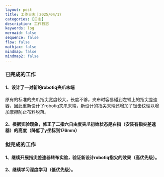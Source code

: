 ```yaml
---
layout: post
title: 工作日志｜2025/04/17
categories: [日志]
description: 工作日志
keywords: log
mermaid: false
sequence: false
flow: false
mathjax: false
mindmap: false
mindmap2: false
---
```

### 已完成的工作

#### 1、设计了一对新的robotiq夹爪末端

原有的标准的夹爪指尖宽度较大，长度不够，夹布时容易碰到左臂上的指尖差速器，因此重新设计了robotiq夹爪末端，新设计的指尖末端还增加了锯齿纹理以增加摩擦防止布料脱落。

#### 2、根据实验现象，修正了二指六自由度夹爪初始状态是右指（安装有指尖差速器）的高度（降低了y坐标到176mm）

### 拟完成的工作

#### 1、继续开展指尖差速器转布实验，验证新设计robotiq指尖的效果（高优先级）。

#### 2、继续学习深度学习（低优先级）。

